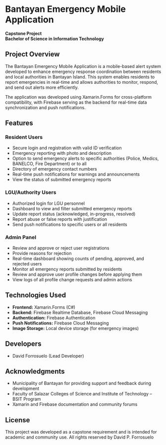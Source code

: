 # Bantayan Emergency Mobile Application

**Capstone Project**  
**Bachelor of Science in Information Technology**

## Project Overview

The Bantayan Emergency Mobile Application is a mobile-based alert system developed to enhance emergency response coordination between residents and local authorities in Bantayan Island. This system enables residents to report emergencies in real-time and allows authorities to monitor, respond, and send out alerts more efficiently.

The application was developed using Xamarin.Forms for cross-platform compatibility, with Firebase serving as the backend for real-time data synchronization and push notifications.

## Features

### Resident Users
- Secure login and registration with valid ID verification
- Emergency reporting with photo and description
- Option to send emergency alerts to specific authorities (Police, Medics, BANELCO, Fire Department) or to all
- Directory of emergency contact numbers
- Real-time push notifications for warnings and announcements
- View the status of submitted emergency reports

### LGU/Authority Users
- Authorized login for LGU personnel
- Dashboard to view and filter submitted emergency reports
- Update report status (acknowledged, in-progress, resolved)
- Report abuse or false reports with justification
- Send push notifications to specific users or all residents

### Admin Panel
- Review and approve or reject user registrations
- Provide reasons for rejection
- Real-time dashboard showing counts of pending, approved, and rejected users
- Monitor all emergency reports submitted by residents
- Review and approve user profile changes before applying them
- View logs of all profile change requests and admin actions

## Technologies Used

- **Frontend:** Xamarin.Forms (C#)
- **Backend:** Firebase Realtime Database, Firebase Cloud Messaging
- **Authentication:** Firebase Authentication
- **Push Notifications:** Firebase Cloud Messaging
- **Image Storage:** Local device storage (for emergency images)

## Developers

- David Forrosuelo (Lead Developer)

## Acknowledgments

- Municipality of Bantayan for providing support and feedback during development
- Faculty of Salazar Colleges of Science and Institute of Technology – BSIT Program
- Xamarin and Firebase documentation and community forums

## License

This project was developed as a capstone requirement and is intended for academic and community use. All rights reserved by David P. Forrosuelo
